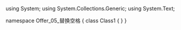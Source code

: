 ﻿using System;
using System.Collections.Generic;
using System.Text;

namespace Offer_05_替换空格
{
    class Class1
    {
    }
}
